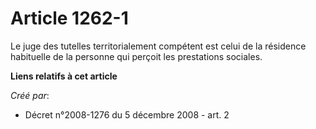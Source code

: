 # Article 1262-1

Le juge des tutelles territorialement compétent est celui de la résidence habituelle de la personne qui perçoit les
prestations sociales.

**Liens relatifs à cet article**

_Créé par_:

  - Décret n°2008-1276 du 5 décembre 2008 - art. 2
